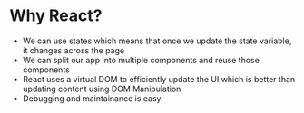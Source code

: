 # Why React?

- We can use states which means that once we update the state variable, it changes across the page
- We can split our app into multiple components and reuse those components
- React uses a virtual DOM to efficiently update the UI which is better than updating content using DOM Manipulation
- Debugging and maintainance is easy